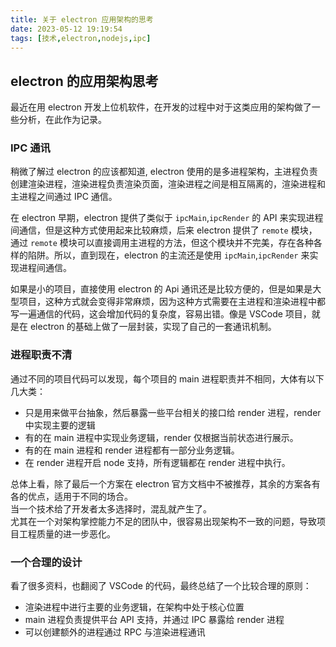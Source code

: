 ```yaml
---
title: 关于 electron 应用架构的思考
date: 2023-05-12 19:19:54
tags: [技术,electron,nodejs,ipc]
---
```



## electron 的应用架构思考

最近在用 electron 开发上位机软件，在开发的过程中对于这类应用的架构做了一些分析，在此作为记录。

<!-- MORE -->

### IPC 通讯

稍微了解过 electron 的应该都知道, electron 使用的是多进程架构，主进程负责创建渲染进程，渲染进程负责渲染页面，渲染进程之间是相互隔离的，渲染进程和主进程之间通过 IPC 通信。  

在 electron 早期，electron 提供了类似于 `ipcMain`,`ipcRender` 的 API 来实现进程间通信，但是这种方式使用起来比较麻烦，后来 electron 提供了 `remote` 模块，通过 `remote` 模块可以直接调用主进程的方法，但这个模块并不完美，存在各种各样的陷阱。所以，直到现在，electron 的主流还是使用 `ipcMain`,`ipcRender` 来实现进程间通信。    

如果是小的项目，直接使用 electron 的 Api 通讯还是比较方便的，但是如果是大型项目，这种方式就会变得非常麻烦，因为这种方式需要在主进程和渲染进程中都写一遍通信的代码，这会增加代码的复杂度，容易出错。像是 VSCode 项目，就是在 electron 的基础上做了一层封装，实现了自己的一套通讯机制。

### 进程职责不清

通过不同的项目代码可以发现，每个项目的 main 进程职责并不相同，大体有以下几大类：

- 只是用来做平台抽象，然后暴露一些平台相关的接口给 render 进程，render 中实现主要的逻辑
- 有的在 main 进程中实现业务逻辑，render 仅根据当前状态进行展示。
- 有的在 main 进程和 render 进程都有一部分业务逻辑。
- 在 render 进程开启 node 支持，所有逻辑都在 render 进程中执行。

总体上看，除了最后一个方案在 electron 官方文档中不被推荐，其余的方案各有各的优点，适用于不同的场合。   
当一个技术给了开发者太多选择时，混乱就产生了。   
尤其在一个对架构掌控能力不足的团队中，很容易出现架构不一致的问题，导致项目工程质量的进一步恶化。

### 一个合理的设计

看了很多资料，也翻阅了 VSCode 的代码，最终总结了一个比较合理的原则：

- 渲染进程中进行主要的业务逻辑，在架构中处于核心位置
- main 进程负责提供平台 API 支持，并通过 IPC 暴露给 render 进程
- 可以创建额外的进程通过 RPC 与渲染进程通讯




